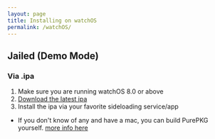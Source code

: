 ```yaml
---
layout: page
title: Installing on watchOS
permalink: /watchOS/
---
```


## Jailed (Demo Mode)

### Via .ipa
1. Make sure you are running watchOS 8.0 or above
2. [Download the latest ipa](https://github.com/Lrdsnow/PurePKG/releases/latest/download/PurePKGDemo_watchOS.ipa)
3. Install the ipa via your favorite sideloading service/app
- If you don't know of any and have a mac, you can build PurePKG yourself. [more info here](../xcodeinstall)